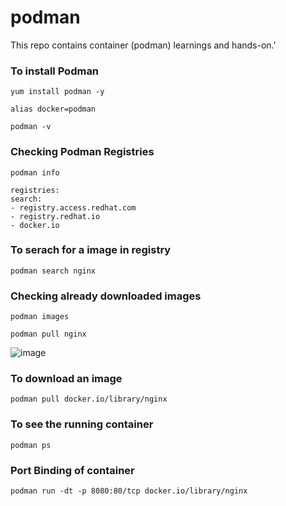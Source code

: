# podman
This repo contains container (podman) learnings and hands-on.'

### To install Podman
```
yum install podman -y
```
```
alias docker=podman
```
```
podman -v
````
### Checking Podman Registries
```
podman info
```
  ```
  registries:
  search:
  - registry.access.redhat.com
  - registry.redhat.io
  - docker.io
  ```

### To serach for a image in registry
```
podman search nginx
```
### Checking already downloaded images
```
podman images
```
```
podman pull nginx
```
![image](https://github.com/user-attachments/assets/9f63cbec-b876-4c68-97b2-60648d5203d3)

### To download an image
```
podman pull docker.io/library/nginx
```
### To see the running container
```
podman ps
```


### Port Binding of container
```
podman run -dt -p 8080:80/tcp docker.io/library/nginx
```






